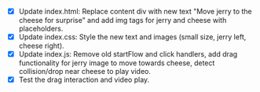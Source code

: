 - [x] Update index.html: Replace content div with new text "Move jerry to the cheese for surprise" and add img tags for jerry and cheese with placeholders.
- [x] Update index.css: Style the new text and images (small size, jerry left, cheese right).
- [x] Update index.js: Remove old startFlow and click handlers, add drag functionality for jerry image to move towards cheese, detect collision/drop near cheese to play video.
- [x] Test the drag interaction and video play.
